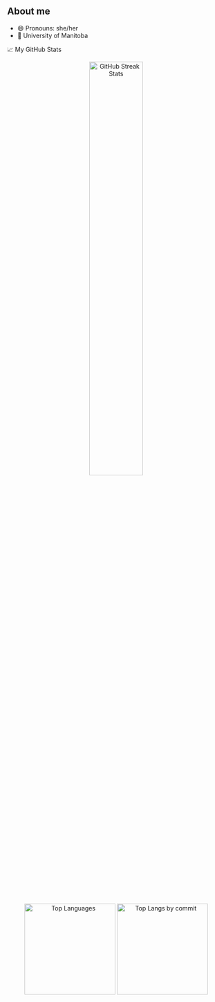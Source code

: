 ## About me

- 😄 Pronouns: she/her
- 🏫 University of Manitoba

📈 My GitHub Stats
<p align="center">
  <img width="49.5%"  src="https://github-readme-streak-stats.herokuapp.com/?user=f-osss&theme=dracula&hide_border=false&&line_height=40" alt="GitHub Streak Stats" />
 <!--  <img width="49.5%" src="https://github-readme-stats.vercel.app/api?username=f-osss&theme=gotham" alt="GitHub Stats" /> -->
</p>

<p align="center">
  <img height="210" src="https://github-readme-stats.vercel.app/api/top-langs/?username=f-osss&theme=gotham&show_icons=true" alt="Top Languages" />
<!--   <img height="200" src="https://github-profile-summary-cards.vercel.app/api/cards/repos-per-language?username=f-osss&theme=gotham&&line_height=40" alt="Top Langs by repo" /> -->
  <img height="210" src="https://github-profile-summary-cards.vercel.app/api/cards/most-commit-language?username=f-osss&theme=gotham&&line_height=40" alt="Top Langs by commit" />
</p>

<!--<summary>📈 Latest Activity Graph</summary>
<!-- <br/>
<p align="center"> -->
<!--  <img width="70%" alt="f-osss's Activity Graph" src="https://github-readme-activity-graph.vercel.app/graph/?username=f-osss&bg_color=000&color=fff&line=00E676&point=fff&hide_border=true" />
</p> -->
<!-- <br/>
 -->
<!--
<p align="center"> 
  Visitors count<br>
  <img src="https://profile-counter.glitch.me/f-osss/count.svg" />
</p>
-->

